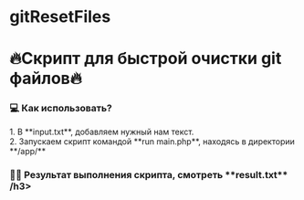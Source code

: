 # gitResetFiles

<h1 align="left">🔥Скрипт для быстрой очистки git файлов🔥</h1>

  <h3 align="left">💻 Как использовать?</h3>
  1. В **input.txt**, добавляем нужный нам текст. <br>
  2. Запускаем скрипт командой **run main.php**, находясь в директории **/app/** <br>
  
  <h3 align="left">👨‍💻 Результат выполнения скрипта, смотреть **result.txt** /h3>
